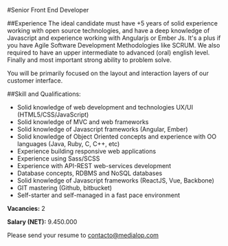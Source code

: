 
#Senior Front End Developer

##Experience
The ideal candidate must have +5 years of solid experience working with open source technologies, and have a deep knowledge of Javascript and experience working with Angularjs or Ember Js. It's a plus if you have Agile Software Development Methodologies like SCRUM. We also required to have an upper intermediate to advanced (oral) english level. Finally and most important  strong ability to problem solve.

You will be primarily focused on the layout and interaction layers of our customer interface.

##Skill and Qualifications:

- Solid knowledge of web development and technologies UX/UI (HTML5/CSS/JavaScript)
- Solid knowledge of MVC and web frameworks
- Solid knowledge of Javascript frameworks (Angular, Ember)
- Solid knowledge of Object Oriented concepts and experience with OO languages (Java, Ruby, C, C++, etc)
- Experience building responsive web applications
- Experience using Sass/SCSS
- Experience with API-REST web-services development
- Database concepts, RDBMS and NoSQL databases
- Solid knowledge of Javascript frameworks (ReactJS, Vue, Backbone)
- GIT mastering (Github, bitbucket)
- Self-starter and self-managed in a fast pace environment

**Vacancies:** 2

**Salary (NET):** 9.450.000 

Please send your resume to [contacto@medialop.com](mailto:contacto@medialop.com)
